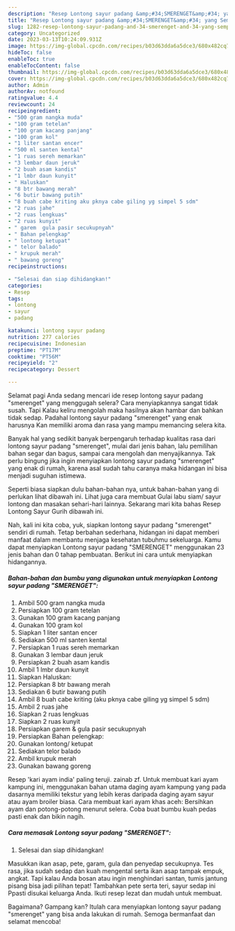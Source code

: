 ```yaml
---
description: "Resep Lontong sayur padang &amp;#34;SMERENGET&amp;#34; yang Sempurna, Buat Buka Puasa}"
title: "Resep Lontong sayur padang &amp;#34;SMERENGET&amp;#34; yang Sempurna, Buat Buka Puasa}"
slug: 1282-resep-lontong-sayur-padang-and-34-smerenget-and-34-yang-sempurna-buat-buka-puasa
category: Uncategorized
date: 2023-03-13T10:24:09.931Z
image: https://img-global.cpcdn.com/recipes/b03d63dda6a5dce3/680x482cq70/lontong-sayur-padang-smerenget-foto-resep-utama.jpg
hideToc: false
enableToc: true
enableTocContent: false
thumbnail: https://img-global.cpcdn.com/recipes/b03d63dda6a5dce3/680x482cq70/lontong-sayur-padang-smerenget-foto-resep-utama.jpg
cover: https://img-global.cpcdn.com/recipes/b03d63dda6a5dce3/680x482cq70/lontong-sayur-padang-smerenget-foto-resep-utama.jpg
author: Admin
authorAv: notfound
ratingvalue: 4.4
reviewcount: 24
recipeingredient:
- "500 gram nangka muda"
- "100 gram tetelan"
- "100 gram kacang panjang"
- "100 gram kol"
- "1 liter santan encer"
- "500 ml santen kental"
- "1 ruas sereh memarkan"
- "3 lembar daun jeruk"
- "2 buah asam kandis"
- "1 lmbr daun kunyit"
- " Haluskan"
- "8 btr bawang merah"
- "6 butir bawang putih"
- "8 buah cabe kriting aku pknya cabe giling yg simpel 5 sdm"
- "2 ruas jahe"
- "2 ruas lengkuas"
- "2 ruas kunyit"
- " garem  gula pasir secukupnyah"
- " Bahan pelengkap"
- " lontong ketupat"
- " telor balado"
- " krupuk merah"
- " bawang goreng"
recipeinstructions:

- "Selesai dan siap dihidangkan!"
categories:
- Resep
tags:
- lontong
- sayur
- padang

katakunci: lontong sayur padang 
nutrition: 277 calories
recipecuisine: Indonesian
preptime: "PT17M"
cooktime: "PT56M"
recipeyield: "2"
recipecategory: Dessert

---
```



Selamat pagi Anda sedang mencari ide resep lontong sayur padang &#34;smerenget&#34; yang menggugah selera? Cara menyiapkannya sangat tidak susah. Tapi Kalau keliru mengolah maka hasilnya akan hambar dan bahkan tidak sedap. Padahal lontong sayur padang &#34;smerenget&#34; yang enak harusnya Kan memiliki aroma dan rasa yang mampu memancing selera kita.


Banyak hal yang sedikit banyak berpengaruh terhadap kualitas rasa dari lontong sayur padang &#34;smerenget&#34;, mulai dari jenis bahan, lalu pemilihan bahan segar dan bagus, sampai cara mengolah dan menyajikannya. Tak perlu bingung jika ingin menyiapkan lontong sayur padang &#34;smerenget&#34; yang enak di rumah, karena asal sudah tahu caranya maka hidangan ini bisa menjadi suguhan istimewa.

Seperti biasa siapkan dulu bahan-bahan nya, untuk bahan-bahan yang di perlukan lihat dibawah ini. Lihat juga cara membuat Gulai labu siam/ sayur lontong dan masakan sehari-hari lainnya. Sekarang mari kita bahas Resep Lontong Sayur Gurih dibawah ini.


Nah, kali ini kita coba, yuk, siapkan lontong sayur padang &#34;smerenget&#34; sendiri di rumah. Tetap berbahan sederhana, hidangan ini dapat memberi manfaat dalam membantu menjaga kesehatan tubuhmu sekeluarga. Kamu dapat menyiapkan Lontong sayur padang &#34;SMERENGET&#34; menggunakan 23 jenis bahan dan 0 tahap pembuatan. Berikut ini cara untuk menyiapkan hidangannya.

<!--inarticleads1-->

##### Bahan-bahan dan bumbu yang digunakan untuk menyiapkan Lontong sayur padang &#34;SMERENGET&#34;:

1. Ambil 500 gram nangka muda
1. Persiapkan 100 gram tetelan
1. Gunakan 100 gram kacang panjang
1. Gunakan 100 gram kol
1. Siapkan 1 liter santan encer
1. Sediakan 500 ml santen kental
1. Persiapkan 1 ruas sereh memarkan
1. Gunakan 3 lembar daun jeruk
1. Persiapkan 2 buah asam kandis
1. Ambil 1 lmbr daun kunyit
1. Siapkan  Haluskan:
1. Persiapkan 8 btr bawang merah
1. Sediakan 6 butir bawang putih
1. Ambil 8 buah cabe kriting (aku pknya cabe giling yg simpel 5 sdm)
1. Ambil 2 ruas jahe
1. Siapkan 2 ruas lengkuas
1. Siapkan 2 ruas kunyit
1. Persiapkan  garem &amp; gula pasir secukupnyah
1. Persiapkan  Bahan pelengkap:
1. Gunakan  lontong/ ketupat
1. Sediakan  telor balado
1. Ambil  krupuk merah
1. Gunakan  bawang goreng


Resep &#39;kari ayam india&#39; paling teruji. zainab zf. Untuk membuat kari ayam kampung ini, menggunakan bahan utama daging ayam kampung yang pada dasarnya memiliki tekstur yang lebih keras daripada daging ayam sayur atau ayam broiler biasa. Cara membuat kari ayam khas aceh: Bersihkan ayam dan potong-potong menurut selera. Coba buat bumbu kuah pedas pasti enak dan bikin nagih. 

<!--inarticleads2-->

##### Cara memasak Lontong sayur padang &#34;SMERENGET&#34;:


1. Selesai dan siap dihidangkan!

Masukkan ikan asap, pete, garam, gula dan penyedap secukupnya. Tes rasa, jika sudah sedap dan kuah mengental serta ikan asap tampak empuk, angkat. Tapi kalau Anda bosan atau ingin menghindari santan, tumis jantung pisang bisa jadi pilihan tepat! Tambahkan pete serta teri, sayur sedap ini Ppasti disukai keluarga Anda. Ikuti resep lezat dan mudah untuk membuat. 

Bagaimana? Gampang kan? Itulah cara menyiapkan lontong sayur padang &#34;smerenget&#34; yang bisa anda lakukan di rumah. Semoga bermanfaat dan selamat mencoba!

